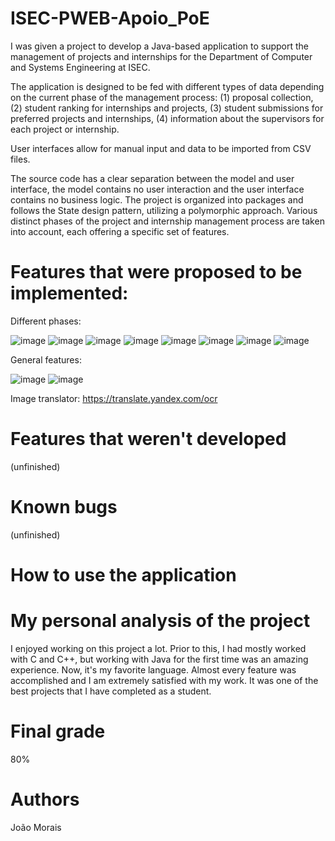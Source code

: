 # ISEC-PWEB-Apoio_PoE

I was given a project to develop a Java-based application to support the management of projects and internships for the Department of Computer and Systems Engineering at ISEC. 

The application is designed to be fed with different types of data depending on the current phase of the management process: 
(1) proposal collection, 
(2) student ranking for internships and projects, 
(3) student submissions for preferred projects and internships, 
(4) information about the supervisors for each project or internship. 

User interfaces allow for manual input and data to be imported from CSV files. 

The source code has a clear separation between the model and user interface, the model contains no user interaction and the user interface contains no business logic. The project is organized into packages and follows the State design pattern, utilizing a polymorphic approach. Various distinct phases of the project and internship management process are taken into account, each offering a specific set of features.




# Features that were proposed to be implemented:

Different phases:

![image](https://user-images.githubusercontent.com/72463113/211590258-69c6db06-2d2f-4ca3-b946-0aeb4f5e73b5.png)
![image](https://user-images.githubusercontent.com/72463113/211590296-6eddd6d2-16e2-47f4-a653-06d8148b8f30.png)
![image](https://user-images.githubusercontent.com/72463113/211590330-e7b87adf-3d31-4bcb-99b2-263a0b7b9ed2.png)
![image](https://user-images.githubusercontent.com/72463113/211590371-f41d246e-f5bf-4881-bcb5-69d6bf02cab6.png)
![image](https://user-images.githubusercontent.com/72463113/211590407-3cf9e4c1-f421-45c2-b66a-bd327bde9ed8.png)
![image](https://user-images.githubusercontent.com/72463113/211590466-5346a3e7-f20c-4681-b2dc-7238652f4a28.png)
![image](https://user-images.githubusercontent.com/72463113/211590508-986192e0-74f9-4be7-be78-87828b5d5ff5.png)
![image](https://user-images.githubusercontent.com/72463113/211590609-3c90225a-9480-4a61-b1c3-5beaf7605bbe.png)

General features:

![image](https://user-images.githubusercontent.com/72463113/211590728-7ac45593-575e-4e51-b8ae-f45af5344201.png)
![image](https://user-images.githubusercontent.com/72463113/211590758-3158c3d5-97d0-419a-886c-aaf65ab4e717.png)


Image translator: https://translate.yandex.com/ocr




# Features that weren't developed 

(unfinished)



# Known bugs

(unfinished)



# How to use the application 








# My personal analysis of the project

I enjoyed working on this project a lot. Prior to this, I had mostly worked with C and C++, but working with Java for the first time was an amazing experience. Now, it's my favorite language. Almost every feature was accomplished and I am extremely satisfied with my work. It was one of the best projects that I have completed as a student.




# Final grade

80%




# Authors

João Morais
